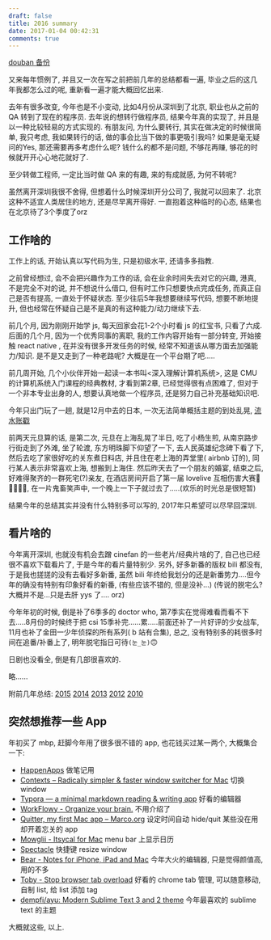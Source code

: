 ```yaml
---
draft: false
title: 2016 summary
date: 2017-01-04 00:42:31
comments: true
---
```


[douban 备份](https://www.douban.com/note/600437210/)

又来每年惯例了, 并且又一次在写之前把前几年的总结都看一遍, 毕业之后的这几年我都怎么过的呢, 重新看一遍才能大概回忆出来.

去年有很多改变, 今年也是不小变动, 比如4月份从深圳到了北京, 职业也从之前的 QA 转到了现在的程序员. 去年说的想转行做程序员, 结果今年真的实现了, 并且是以一种比较轻易的方式实现的. 有朋友问, 为什么要转行, 其实在做决定的时候很简单, 我只考虑, 我如果转行的话, 做的事会比当下做的事更吸引我吗? 如果是毫无疑问的Yes, 那还需要再多考虑什么呢? 钱什么的都不是问题, 不够花再赚, 够花的时候就开开心心地花就好了.

至少转做工程师, 一定比当时做 QA 来的有趣, 来的有成就感, 为何不转呢?

虽然离开深圳我很不舍得, 但想着什么时候深圳开分公司了, 我就可以回来了. 北京这种不适宜人类居住的地方, 还是尽早离开得好. 一直抱着这种临时的心态, 结果也在北京待了3个季度了orz

## 工作啥的

工作上的话, 开始认真以写代码为生, 只是初级水平, 还请多多指教.

之前曾经想过, 会不会把兴趣作为工作的话, 会在业余时间失去对它的兴趣, 港真, 不是完全不对的说, 并不想说什么借口, 但有时工作只想要快点完成任务, 而真正自己是否有提高, 一直处于怀疑状态. 至少往后5年我想要继续写代码, 想要不断地提升, 但也经常在怀疑自己是不是真的有这种能力/动力继续下去.

前几个月, 因为刚刚开始学 js, 每天回家会花1-2个小时看 js 的红宝书, 只看了六成. 后面的几个月, 因为一个优秀同事的离职, 我的工作内容开始有一部分转变, 开始接触 react native , 在并没有很多开发任务的时候, 经常不知道该从哪方面去加强能力/知识. 是不是又走到了一种老路呢? 大概是在一个平台期了吧.....

前几周开始, 几个小伙伴开始一起读一本书叫<深入理解计算机系统>, 这是 CMU 的计算机系统入门课程的经典教材, 才看到第2章, 已经觉得很有点困难了, 但对于一个非本专业出身的人, 想要认真地做一个程序员, 还是努力自己补充基础知识吧.

今年只出门玩了一趟, 就是12月中去的日本, 一次无法简单概括主题的到处乱晃, [流水账戳](https://www.douban.com/note/598705001/)

前两天元旦算的话, 是第二次, 元旦在上海乱晃了半日, 吃了小杨生煎, 从南京路步行街走到了外滩, 坐了轮渡, 东方明珠脚下仰望了一下, 去人民英雄纪念碑下看了下, 然后去吃了家很好吃的关东煮日料店, 并且住在老上海的弄堂里( airbnb 订的), 同行某人表示非常喜欢上海, 想搬到上海住. 然后昨天去了一个朋友的婚宴, 结束之后, 好难得聚齐的一群死宅(?)亲友, 在酒店房间开启了第一届 lovelive 互相伤害大赛🌚🌝🌚🌝😂, 在一片鬼畜笑声中, 一个晚上一下子就过去了.....(欢乐的时光总是很短暂)

结果今年的总结其实并没有什么特别多可以写的, 2017年只希望可以尽早回深圳.

## 看片啥的

今年离开深圳, 也就没有机会去蹭 cinefan 的一些老片/经典片啥的了, 自己也已经很不喜欢下载看片了, 于是今年的看片量特别少. 另外, 好多新番的版权 bili 都没有, 于是我也搓搓的没有去看好多新番, 虽然 bili 年终给我划分的还是新番势力....但今年的确没有特别有印象好看的新番, (有些应该不错的, 但是没补...) (传说的脱宅么? 大概并不是...只是去肝 yys 了.... orz)

今年年初的时候, 倒是补了6季多的 doctor who, 第7季实在觉得难看而看不下去.....8月份的时候终于把 csi 15季补完......累.....前面还补了一片好评的少女战车, 11月也补了金田一少年侦探的所有系列( b 站有合集), 总之, 没有特别多的耗很多时间在追番/补番上了, 明年脱宅指日可待`(눈_눈)`🙃

日剧也没看全, 倒是有几部很喜欢的.

略......

附前几年总结: [2015](https://www.douban.com/note/532445213/) [2014](https://www.douban.com/note/475347560/) [2013](https://www.douban.com/note/329611675/) [2012](https://www.douban.com/note/255202347/) [2010](https://www.douban.com/note/125442027/)

## 突然想推荐一些 App

年初买了 mbp, 赶脚今年用了很多很不错的 app, 也花钱买过某一两个, 大概集合一下:

* [HappenApps](http://happenapps.com/#quiver) 做笔记用
* [Contexts – Radically simpler & faster window switcher for Mac](https://contexts.co/) 切换window
* [Typora — a minimal markdown reading & writing app](https://typora.io/) 好看的编辑器
* [WorkFlowy - Organize your brain.](https://workflowy.com/) 不用介绍了
* [Quitter, my first Mac app – Marco.org](https://marco.org/2016/05/02/quitter) 设定时间自动 hide/quit 某些没在用却开着忘关的 app
* [Mowglii - Itsycal for Mac](https://www.mowglii.com/itsycal/) menu bar 上显示日历
* [Spectacle](https://www.spectacleapp.com/) 快捷键 resize window
* [Bear - Notes for iPhone, iPad and Mac](http://www.bear-writer.com/) 今年大火的编辑器, 只是觉得颜值高, 用的不多
* [Toby - Stop browser tab overload](https://www.gettoby.com/) 好看的 chrome tab 管理, 可以随意移动, 自制 list, 给 list 添加 tag
* [dempfi/ayu: Modern Sublime Text 3 and 2 theme](https://github.com/dempfi/ayu) 今年最喜欢的 sublime text 的主题

大概就这些, 以上.
